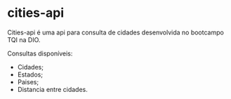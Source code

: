 # cities-api

Cities-api é uma api para consulta de cidades desenvolvida no bootcampo TQI na DIO.

Consultas disponíveis:
* Cidades;
* Estados;
* Paises;
* Distancia entre cidades.
